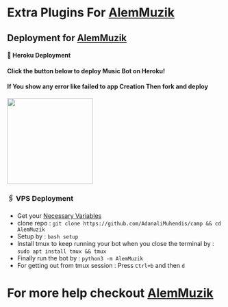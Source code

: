 # Extra Plugins For [AlemMuzik](https://github.com/AdanaliMuhendis/camp)


## Deployment for [AlemMuzik](https://github.com/AdanaliMuhendis/camp)

#### 🚀 Heroku Deployment

<h4>Click the button below to deploy Music Bot on Heroku!</h4>    
<h4>If You show any error like failed to app Creation Then fork and deploy </h4>
<a href="https://dashboard.heroku.com/new?template=https://github.com/AdanaliMuhendis/camp"><img src="https://img.shields.io/badge/Deploy%20To%20Heroku-teal?style=for-the-badge&logo=heroku" width="200""/></a>


### 🖇 VPS Deployment
- Get your [Necessary Variables](https://github.com/AdanaliMuhendis/camp/blob/master/sample.env)
- clone repo : `git clone https://github.com/AdanaliMuhendis/camp && cd AlemMuzik`
- Setup by : `bash setup`
- Install tmux to keep running your bot when you close the terminal by :
`sudo apt install tmux && tmux`
- Finally run the bot by :
`python3 -m AlemMuzik`
- For getting out from tmux session : Press `Ctrl+b` and then `d`<br>


# For more help checkout [AlemMuzik](https://github.com/AdanaliMuhendis/camp)
